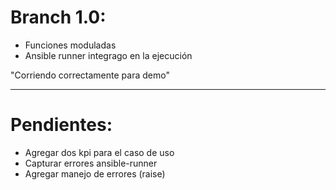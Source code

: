 Branch 1.0:
=============================================
- Funciones moduladas
- Ansible runner integrago en la ejecución

"Corriendo correctamente para demo"

--------------------------------------------------------------------------------

Pendientes:
=============================================
- Agregar dos kpi para el caso de uso
- Capturar errores ansible-runner
- Agregar manejo de errores (raise)
